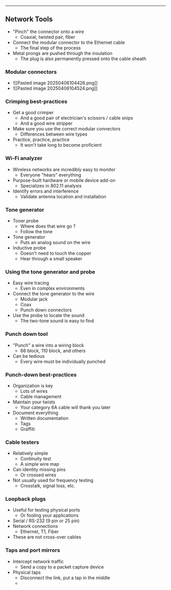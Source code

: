 
---

## Network Tools
- "Pinch" the connector onto a wire
	- Coaxial, twisted pair, fiber
- Connect the modular connector to the Ethernet cable
	- The final step of the process
- Metal prongs are pushed through the insulation
	- The plug is also permanently pressed onto the cable sheath

### Modular connectors
- ![[Pasted image 20250406104426.png]]
- ![[Pasted image 20250406104524.png]]

### Crimping best-practices
- Get a good crimper
	- And a good pair of electrician's scissors / cable snips
	- And a good wire stripper
- Make sure you use the correct modular connectors
	- Differences between wire types
- Practice, practice, practice
	- It won't take long to become proficient

### Wi-Fi analyzer
- Wireless networks are incredibly easy to monitor
	- Everyone "hears" everything
- Purpose-built hardware or mobile device add-on
	- Specializes in 802.11 analysis
- Identify errors and interference
	- Validate antenna location and installation

### Tone generator
- Toner probe
	- Where does that wire go ?
	- Follow the tone
- Tone generator
	- Puts an analog sound on the wire
- Inductive probe
	- Doesn't need to touch the copper
	- Hear through a small speaker

### Using the tone generator and probe
- Easy wire tracing
	- Even in complex environments
- Connect the tone generator to the wire
	- Modular jack
	- Coax
	- Punch down connectors
- Use the probe to locate the sound
	- The two-tone sound is easy to find

### Punch down tool
- "Punch" a wire into a wiring block 
	- 66 block, 110 block, and others
- Can be tedious
	- Every wire must be individually punched

### Punch-down best-practices
- Organization is key
	- Lots of wires
	- Cable management
- Maintain your twists
	- Your category 6A cable will thank you later
- Document everything
	- Written documentation
	- Tags
	- Graffiti

### Cable testers
- Relatively simple
	- Continuity test
	- A simple wire map
- Can identity missing pins
	- Or crossed wires
- Not usually used for frequency testing
	- Crosstalk, signal loss, etc.

### Loopback plugs
- Useful for testing physical ports
	- Or fooling your applications
- Serial / RS-232 (9 pin or 25 pin)
- Network connections
	- Ethernet, T1, Fiber
- These are not cross-over cables

### Taps and port mirrors
- Intercept network traffic
	- Send a copy to a packet capture device
- Physical taps
	- Disconnect the link, put a tap in the middle
	- 